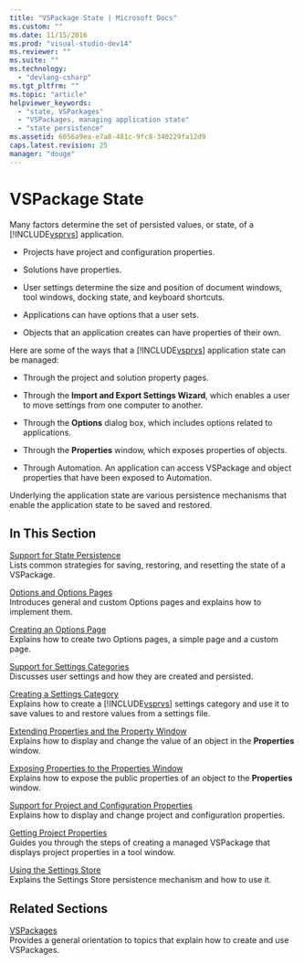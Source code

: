 ```yaml
---
title: "VSPackage State | Microsoft Docs"
ms.custom: ""
ms.date: 11/15/2016
ms.prod: "visual-studio-dev14"
ms.reviewer: ""
ms.suite: ""
ms.technology: 
  - "devlang-csharp"
ms.tgt_pltfrm: ""
ms.topic: "article"
helpviewer_keywords: 
  - "state, VSPackages"
  - "VSPackages, managing application state"
  - "state persistence"
ms.assetid: 6056a9ea-e7a8-481c-9fc8-340229fa12d9
caps.latest.revision: 25
manager: "douge"
---
```

# VSPackage State
Many factors determine the set of persisted values, or state, of a [!INCLUDE[vsprvs](../includes/vsprvs-md.md)] application.  
  
-   Projects have project and configuration properties.  
  
-   Solutions have properties.  
  
-   User settings determine the size and position of document windows, tool windows, docking state, and keyboard shortcuts.  
  
-   Applications can have options that a user sets.  
  
-   Objects that an application creates can have properties of their own.  
  
 Here are some of the ways that a [!INCLUDE[vsprvs](../includes/vsprvs-md.md)] application state can be managed:  
  
-   Through the project and solution property pages.  
  
-   Through the **Import and Export Settings Wizard**, which enables a user to move settings from one computer to another.  
  
-   Through the **Options** dialog box, which includes options related to applications.  
  
-   Through the **Properties** window, which exposes properties of objects.  
  
-   Through Automation. An application can access VSPackage and object properties that have been exposed to Automation.  
  
 Underlying the application state are various persistence mechanisms that enable the application state to be saved and restored.  
  
## In This Section  
 [Support for State Persistence](../misc/support-for-state-persistence.md)  
 Lists common strategies for saving, restoring, and resetting the state of a VSPackage.  
  
 [Options and Options Pages](../extensibility/internals/options-and-options-pages.md)  
 Introduces general and custom Options pages and explains how to implement them.  
  
 [Creating an Options Page](../extensibility/creating-an-options-page.md)  
 Explains how to create two Options pages, a simple page and a custom page.  
  
 [Support for Settings Categories](../misc/support-for-settings-categories.md)  
 Discusses user settings and how they are created and persisted.  
  
 [Creating a Settings Category](../extensibility/creating-a-settings-category.md)  
 Explains how to create a [!INCLUDE[vsprvs](../includes/vsprvs-md.md)] settings category and use it to save values to and restore values from a settings file.  
  
 [Extending Properties and the Property Window](../extensibility/extending-properties-and-the-property-window.md)  
 Explains how to display and change the value of an object in the **Properties** window.  
  
 [Exposing Properties to the Properties Window](../extensibility/exposing-properties-to-the-properties-window.md)  
 Explains how to expose the public properties of an object to the **Properties** window.  
  
 [Support for Project and Configuration Properties](../extensibility/internals/support-for-project-and-configuration-properties.md)  
 Explains how to display and change project and configuration properties.  
  
 [Getting Project Properties](../extensibility/getting-project-properties.md)  
 Guides you through the steps of creating a managed VSPackage that displays project properties in a tool window.  
  
 [Using the Settings Store](../extensibility/using-the-settings-store.md)  
 Explains the Settings Store persistence mechanism and how to use it.  
  
## Related Sections  
 [VSPackages](../extensibility/internals/vspackages.md)  
 Provides a general orientation to topics that explain how to create and use VSPackages.
